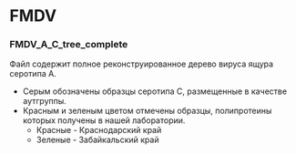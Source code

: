 # FMDV

### FMDV_A_C_tree_complete
Файл содержит полное реконструированное дерево вируса ящура серотипа А.
- Серым обозначены образцы серотипа С, размещенные в качестве аутгруппы.
- Красным и зеленым цветом отмечены образцы, полипротеины которых получены в нашей лаборатории.
  - Красные - Краснодарский край
  - Зеленые - Забайкальский край
